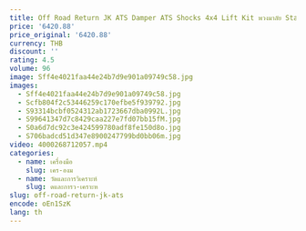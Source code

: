 ```yaml
---
title: Off Road Return JK ATS Damper ATS Shocks 4x4 Lift Kit พวงมาลัย Stabilizer Shock
price: '6420.88'
price_original: '6420.88'
currency: THB
discount: ''
rating: 4.5
volume: 96
image: Sff4e4021faa44e24b7d9e901a09749c58.jpg
images:
  - Sff4e4021faa44e24b7d9e901a09749c58.jpg
  - Scfb804f2c53446259c170efbe5f939792.jpg
  - S93314bcbf0524312ab1723667dba0992L.jpg
  - S99641347d7c8429caa227e7fd07bb15fM.jpg
  - S0a6d7dc92c3e424599780adf8fe150d8o.jpg
  - S706badcd51d347e8900247799bd0bb06m.jpg
video: 4000268712057.mp4
categories:
  - name: เครื่องมือ
    slug: เคร-องม
  - name: วัดและการวิเคราะห์
    slug: ดและการว-เคราะห
slug: off-road-return-jk-ats
encode: oEn1SzK
lang: th
---
```

  